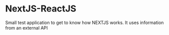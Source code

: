 # NextJS-ReactJS
Small test application to get to know how NEXTJS works. It uses information from an external API
